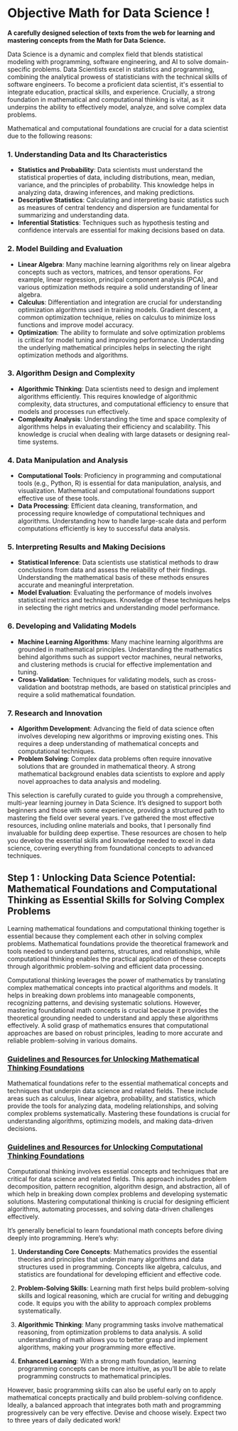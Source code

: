 # Objective Math for Data Science !

**A carefully designed selection of texts from the web for learning and mastering concepts from the Math for Data Science.**

Data Science is a dynamic and complex field that blends statistical modeling with programming, software engineering, and AI to solve domain-specific problems. Data Scientists excel in statistics and programming, combining the analytical prowess of statisticians with the technical skills of software engineers. To become a proficient data scientist, it's essential to integrate education, practical skills, and experience. Crucially, a strong foundation in mathematical and computational thinking is vital, as it underpins the ability to effectively model, analyze, and solve complex data problems.

Mathematical and computational foundations are crucial for a data scientist due to the following reasons:

### 1. **Understanding Data and Its Characteristics**
   - **Statistics and Probability**: Data scientists must understand the statistical properties of data, including distributions, mean, median, variance, and the principles of probability. This knowledge helps in analyzing data, drawing inferences, and making predictions.
   - **Descriptive Statistics**: Calculating and interpreting basic statistics such as measures of central tendency and dispersion are fundamental for summarizing and understanding data.
   - **Inferential Statistics**: Techniques such as hypothesis testing and confidence intervals are essential for making decisions based on data.

### 2. **Model Building and Evaluation**
   - **Linear Algebra**: Many machine learning algorithms rely on linear algebra concepts such as vectors, matrices, and tensor operations. For example, linear regression, principal component analysis (PCA), and various optimization methods require a solid understanding of linear algebra.
   - **Calculus**: Differentiation and integration are crucial for understanding optimization algorithms used in training models. Gradient descent, a common optimization technique, relies on calculus to minimize loss functions and improve model accuracy.
   - **Optimization**: The ability to formulate and solve optimization problems is critical for model tuning and improving performance. Understanding the underlying mathematical principles helps in selecting the right optimization methods and algorithms.

### 3. **Algorithm Design and Complexity**
   - **Algorithmic Thinking**: Data scientists need to design and implement algorithms efficiently. This requires knowledge of algorithmic complexity, data structures, and computational efficiency to ensure that models and processes run effectively.
   - **Complexity Analysis**: Understanding the time and space complexity of algorithms helps in evaluating their efficiency and scalability. This knowledge is crucial when dealing with large datasets or designing real-time systems.

### 4. **Data Manipulation and Analysis**
   - **Computational Tools**: Proficiency in programming and computational tools (e.g., Python, R) is essential for data manipulation, analysis, and visualization. Mathematical and computational foundations support effective use of these tools.
   - **Data Processing**: Efficient data cleaning, transformation, and processing require knowledge of computational techniques and algorithms. Understanding how to handle large-scale data and perform computations efficiently is key to successful data analysis.

### 5. **Interpreting Results and Making Decisions**
   - **Statistical Inference**: Data scientists use statistical methods to draw conclusions from data and assess the reliability of their findings. Understanding the mathematical basis of these methods ensures accurate and meaningful interpretation.
   - **Model Evaluation**: Evaluating the performance of models involves statistical metrics and techniques. Knowledge of these techniques helps in selecting the right metrics and understanding model performance.

### 6. **Developing and Validating Models**
   - **Machine Learning Algorithms**: Many machine learning algorithms are grounded in mathematical principles. Understanding the mathematics behind algorithms such as support vector machines, neural networks, and clustering methods is crucial for effective implementation and tuning.
   - **Cross-Validation**: Techniques for validating models, such as cross-validation and bootstrap methods, are based on statistical principles and require a solid mathematical foundation.

### 7. **Research and Innovation**
   - **Algorithm Development**: Advancing the field of data science often involves developing new algorithms or improving existing ones. This requires a deep understanding of mathematical concepts and computational techniques.
   - **Problem Solving**: Complex data problems often require innovative solutions that are grounded in mathematical theory. A strong mathematical background enables data scientists to explore and apply novel approaches to data analysis and modeling.

This selection is carefully curated to guide you through a comprehensive, multi-year learning journey in Data Science. It’s designed to support both beginners and those with some experience, providing a structured path to mastering the field over several years. I’ve gathered the most effective resources, including online materials and books, that I personally find invaluable for building deep expertise. These resources are chosen to help you develop the essential skills and knowledge needed to excel in data science, covering everything from foundational concepts to advanced techniques.

## Step 1 : Unlocking Data Science Potential: Mathematical Foundations and Computational Thinking as Essential Skills for Solving Complex Problems

Learning mathematical foundations and computational thinking together is essential because they complement each other in solving complex problems. Mathematical foundations provide the theoretical framework and tools needed to understand patterns, structures, and relationships, while computational thinking enables the practical application of these concepts through algorithmic problem-solving and efficient data processing.

Computational thinking leverages the power of mathematics by translating complex mathematical concepts into practical algorithms and models. It helps in breaking down problems into manageable components, recognizing patterns, and devising systematic solutions. However, mastering foundational math concepts is crucial because it provides the theoretical grounding needed to understand and apply these algorithms effectively. A solid grasp of mathematics ensures that computational approaches are based on robust principles, leading to more accurate and reliable problem-solving in various domains.

### [Guidelines and Resources for Unlocking Mathematical Thinking Foundations](https://github.com/cbohnert67/Objective-Data-Scientist/blob/main/mathematical-foundations.md)

Mathematical foundations refer to the essential mathematical concepts and techniques that underpin data science and related fields. These include areas such as calculus, linear algebra, probability, and statistics, which provide the tools for analyzing data, modeling relationships, and solving complex problems systematically. Mastering these foundations is crucial for understanding algorithms, optimizing models, and making data-driven decisions.
### [Guidelines and Resources for Unlocking Computational Thinking Foundations](https://github.com/cbohnert67/Objective-Data-Scientist/blob/main/computational-foundations.md)

Computational thinking involves essential concepts and techniques that are critical for data science and related fields. This approach includes problem decomposition, pattern recognition, algorithm design, and abstraction, all of which help in breaking down complex problems and developing systematic solutions. Mastering computational thinking is crucial for designing efficient algorithms, automating processes, and solving data-driven challenges effectively.

It’s generally beneficial to learn foundational math concepts before diving deeply into programming. Here’s why:

1. **Understanding Core Concepts**: Mathematics provides the essential theories and principles that underpin many algorithms and data structures used in programming. Concepts like algebra, calculus, and statistics are foundational for developing efficient and effective code.

2. **Problem-Solving Skills**: Learning math first helps build problem-solving skills and logical reasoning, which are crucial for writing and debugging code. It equips you with the ability to approach complex problems systematically.

3. **Algorithmic Thinking**: Many programming tasks involve mathematical reasoning, from optimization problems to data analysis. A solid understanding of math allows you to better grasp and implement algorithms, making your programming more effective.

4. **Enhanced Learning**: With a strong math foundation, learning programming concepts can be more intuitive, as you’ll be able to relate programming constructs to mathematical principles.

However, basic programming skills can also be useful early on to apply mathematical concepts practically and build problem-solving confidence. Ideally, a balanced approach that integrates both math and programming progressively can be very effective. Devise and choose wisely. Expect two to three years of daily dedicated work!

